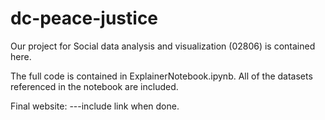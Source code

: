 # dc-peace-justice

Our project for Social data analysis and visualization (02806) is contained here.

The full code is contained in ExplainerNotebook.ipynb. All of the datasets referenced in the notebook are included.

Final website: ---include link when done.
